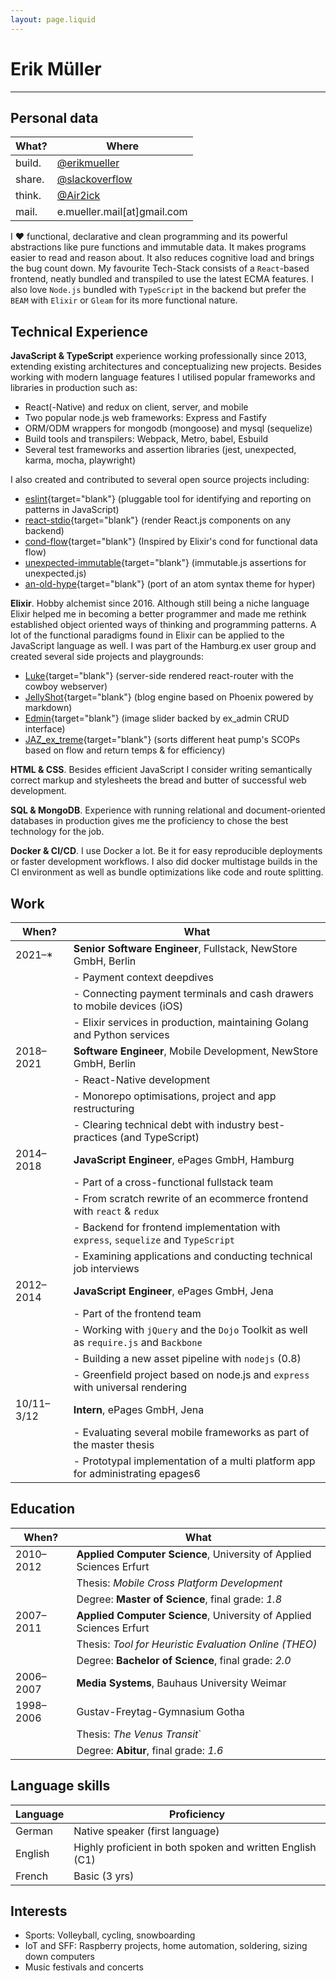 ```yaml
---
layout: page.liquid
---
```


# Erik Müller

---

## Personal data

| What?  | Where                                          |
| ------ | ---------------------------------------------- |
| build. | [@erikmueller](https://github.com/erikmueller) |
| share. | [@slackoverflow](https://slackoverflow.me)     |
| think. | [@Air2ick](https://twitter.com/Air2ick)        |
| mail.  | e.mueller.mail[at]gmail.com                    |

I ❤️ functional, declarative and clean programming and its powerful abstractions like pure functions and immutable data.
It makes programs easier to read and reason about. It also reduces cognitive load and brings the bug count down.
My favourite Tech-Stack consists of a `React`-based frontend, neatly bundled and transpiled to use the latest ECMA features.
I also love `Node.js` bundled with `TypeScript` in the backend but prefer the `BEAM` with `Elixir` or `Gleam` for its more functional nature.

## Technical Experience

**JavaScript & TypeScript** experience working professionally since 2013, extending existing architectures and conceptualizing new projects. Besides working with modern language features I utilised popular frameworks and libraries in production such as:

- React(-Native) and redux on client, server, and mobile
- Two popular node.js web frameworks: Express and Fastify
- ORM/ODM wrappers for mongodb (mongoose) and mysql (sequelize)
- Build tools and transpilers: Webpack, Metro, babel, Esbuild
- Several test frameworks and assertion libraries (jest, unexpected, karma, mocha, playwright)

I also created <i class="fab fa-github"></i> and contributed <i class="fas fa-code-branch"></i> to several open source projects including:

- <i class="fas fa-code-branch"></i> [eslint](https://github.com/eslint/eslint){target="blank"} (pluggable tool for identifying and reporting on patterns in JavaScript)
- <i class="fas fa-code-branch"></i> [react-stdio](https://github.com/mjackson/react-stdio){target="blank"} (render React.js components on any backend)
- <i class="fab fa-github"></i> [cond-flow](https://github.com/erikmueller/cond-flow){target="blank"} (Inspired by Elixir's cond for functional data flow)
- <i class="fab fa-github"></i> [unexpected-immutable](https://github.com/erikmueller/unexpected-immutable){target="blank"} (immutable.js assertions for unexpected.js)
- <i class="fab fa-github"></i> [an-old-hype](https://github.com/erikmueller/an-old-hype){target="blank"} (port of an atom syntax theme for hyper)

**Elixir**. Hobby alchemist since 2016. Although still being a niche language Elixir helped me in becoming a better programmer and made me rethink established object oriented ways of thinking and programming patterns. A lot of the functional paradigms found in Elixir can be applied to the JavaScript language as well. I was part of the Hamburg.ex user group and created several side projects and playgrounds:

- <i class="fab fa-github"></i> [Luke](https://github.com/erikmueller/luke){target="blank"} (server-side rendered react-router with the cowboy webserver)
- <i class="fab fa-github"></i> [JellyShot](https://github.com/erikmueller/jelly_shot){target="blank"} (blog engine based on Phoenix powered by markdown)
- <i class="fab fa-github"></i> [Edmin](https://github.com/erikmueller/edmin){target="blank"} (image slider backed by ex_admin CRUD interface)
- <i class="fab fa-github"></i> [JAZ_ex_treme](https://github.com/erikmueller/jaz_ex_treme){target="blank"} (sorts different heat pump's SCOPs based on flow and return temps &amp; for efficiency)

**HTML & CSS**. Besides efficient JavaScript I consider writing semantically correct markup and stylesheets the bread and butter of successful web development.

**SQL & MongoDB**. Experience with running relational and document-oriented databases in production gives me the proficiency to chose the best technology for the job.

**Docker & CI/CD**. I use Docker a lot. Be it for easy reproducible deployments or faster development workflows. I also did docker multistage builds in the CI environment as well as bundle optimizations like code and route splitting.

## Work

| When?      | What                                                                                  |
| ---------- | ------------------------------------------------------------------------------------- |
| 2021–\*    | **Senior Software Engineer**, Fullstack, NewStore GmbH, Berlin                        |
|            | - Payment context deepdives                                                           |
|            | - Connecting payment terminals and cash drawers to mobile devices (iOS)               |
|            | - Elixir services in production, maintaining Golang and Python services               |
| 2018–2021  | **Software Engineer**, Mobile Development, NewStore GmbH, Berlin                      |
|            | - React-Native development                                                            |
|            | - Monorepo optimisations, project and app restructuring                               |
|            | - Clearing technical debt with industry best-practices (and TypeScript)               |
| 2014–2018  | **JavaScript Engineer**, ePages GmbH, Hamburg                                         |
|            | - Part of a cross-functional fullstack team                                           |
|            | - From scratch rewrite of an ecommerce frontend with `react` & `redux`                |
|            | - Backend for frontend implementation with `express`, `sequelize` and `TypeScript`    |
|            | - Examining applications and conducting technical job interviews                      |
| 2012–2014  | **JavaScript Engineer**, ePages GmbH, Jena                                            |
|            | - Part of the frontend team                                                           |
|            | - Working with `jQuery` and the `Dojo` Toolkit as well as `require.js` and `Backbone` |
|            | - Building a new asset pipeline with `nodejs` (0.8)                                   |
|            | - Greenfield project based on node.js and `express` with universal rendering          |
| 10/11–3/12 | **Intern**, ePages GmbH, Jena                                                         |
|            | - Evaluating several mobile frameworks as part of the master thesis                   |
|            | - Prototypal implementation of a multi platform app for administrating epages6        |

## Education

| When?     | What                                                                |
| --------- | ------------------------------------------------------------------- |
| 2010–2012 | **Applied Computer Science**, University of Applied Sciences Erfurt |
|           | Thesis: _Mobile Cross Platform Development_                         |
|           | Degree: **Master of Science**, final grade: _1.8_                   |
| 2007–2011 | **Applied Computer Science**, University of Applied Sciences Erfurt |
|           | Thesis: _Tool for Heuristic Evaluation Online (THEO)_               |
|           | Degree: **Bachelor of Science**, final grade: _2.0_                 |
| 2006–2007 | **Media Systems**, Bauhaus University Weimar                        |
| 1998–2006 | Gustav-Freytag-Gymnasium Gotha                                      |
|           | Thesis: _The Venus Transit_`                                        |
|           | Degree: **Abitur**, final grade: _1.6_                              |

## Language skills

| Language | Proficiency                                               |
| -------- | --------------------------------------------------------- |
| German   | Native speaker (first language)                           |
| English  | Highly proficient in both spoken and written English (C1) |
| French   | Basic (3 yrs)                                             |

## Interests

- Sports: Volleyball, cycling, snowboarding
- IoT and SFF: Raspberry projects, home automation, soldering, sizing down computers
- Music festivals and concerts
